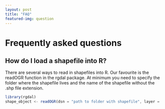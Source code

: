 ```yaml
---
layout: post
title: "FAQ"
featured-img: question
---
```


# Frequently asked questions

## How do I load a shapefile into R?

There are several ways to read in shapefiles into R. Our favourite is the readOGR function in the rgdal package. At minimum you need to specify the folder where the shapefile lives and the name of the shapefile without the .shp file extension. 

```javascript
library(rgdal)
shape_object <- readOGR(dsn = "path to folder with shapefile", layer = "name of shapefile without .shp")
```
